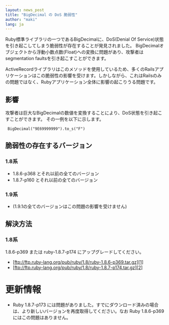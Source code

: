 ```yaml
---
layout: news_post
title: "BigDecimal の DoS 脆弱性"
author: "maki"
lang: ja
---
```


Ruby標準ライブラリの一つであるBigDecimalに、DoS(Denial Of
Service)状態を引き起こしてしまう脆弱性が存在することが発見されました。
BigDecimalオブジェクトから浮動小数点数(Float)への変換に問題があり、攻撃者はsegmentation
faultsを引き起こすことができます。

ActiveRecordライブラリはこのメソッドを使用しているため、多くのRailsアプリケーションはこの脆弱性の影響を受けます。しかしながら、これはRailsのみの問題ではなく、Rubyアプリケーション全体に影響の起こりうる問題です。

## 影響

攻撃者は巨大なBigDecimalの数値を変換することにより、DoS状態を引き起こすことができます。 その一例を以下に示します。


     BigDecimal("9E69999999").to_s("F")

## 脆弱性の存在するバージョン

### 1.8系

* 1\.8.6-p368 とそれ以前の全てのバージョン
* 1\.8.7-p160 とそれ以前の全てのバージョン

### 1.9系

* (1.9.1の全てのバージョンはこの問題の影響を受けません)

## 解決方法

### 1.8系

1\.8.6-p369 または ruby-1.8.7-p174 にアップグレードしてください。

* [ftp://ftp.ruby-lang.org/pub/ruby/1.8/ruby-1.8.6-p369.tar.gz][1]
* [ftp://ftp.ruby-lang.org/pub/ruby/1.8/ruby-1.8.7-p174.tar.gz][2]

# 更新情報

* Ruby 1.8.7-p173 には問題がありました。すでにダウンロード済みの場合は、より新しいバージョンを再度取得してください。なお
  Ruby 1.8.6-p369 にはこの問題はありません。



[1]: ftp://ftp.ruby-lang.org/pub/ruby/1.8/ruby-1.8.6-p369.tar.gz
[2]: ftp://ftp.ruby-lang.org/pub/ruby/1.8/ruby-1.8.7-p174.tar.gz
